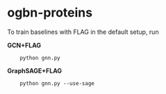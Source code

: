 # ogbn-proteins

To train baselines with FLAG in the default setup, run

**GCN+FLAG**

        python gnn.py 

**GraphSAGE+FLAG**

        python gnn.py --use-sage

